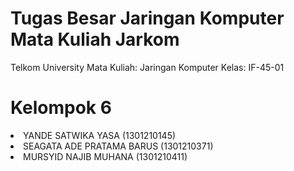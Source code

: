 <h1>Tugas Besar Jaringan Komputer Mata Kuliah Jarkom</h1>
Telkom University
Mata Kuliah: Jaringan Komputer
Kelas: IF-45-01

<h1>Kelompok 6</h1>
<li>YANDE SATWIKA YASA (1301210145)
<li>SEAGATA ADE PRATAMA BARUS (1301210371)
<li>MURSYID NAJIB MUHANA (1301210411)

